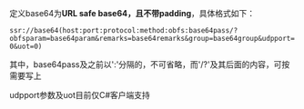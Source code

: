 定义base64为**URL safe base64，且不带padding**，具体格式如下：

`ssr://base64(host:port:protocol:method:obfs:base64pass/?obfsparam=base64param&remarks=base64remarks&group=base64group&udpport=0&uot=0)`

其中，base64pass及之前以':'分隔的，不可省略，而'/?'及其后面的内容，可按需要写上

udpport参数及uot目前仅C#客户端支持